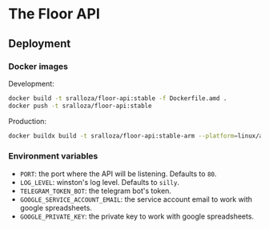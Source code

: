 # The Floor API

## Deployment

### Docker images

Development:

```bash
docker build -t sralloza/floor-api:stable -f Dockerfile.amd .
docker push -t sralloza/floor-api:stable
```

Production:

```bash
docker buildx build -t sralloza/floor-api:stable-arm --platform=linux/arm/v7 --push .
```

### Environment variables

- `PORT`: the port where the API will be listening. Defaults to `80`.
- `LOG_LEVEL`: winston's log level. Defaults to `silly`.
- `TELEGRAM_TOKEN_BOT`: the telegram bot's token.
- `GOOGLE_SERVICE_ACCOUNT_EMAIL`: the service account email to work with google spreadsheets.
- `GOOGLE_PRIVATE_KEY`: the private key to work with google spreadsheets.
